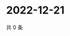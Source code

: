 # 2022-12-21

共 0 条

<!-- BEGIN WEIBO -->
<!-- 最后更新时间 Wed Dec 21 2022 22:12:26 GMT+0800 (China Standard Time) -->

<!-- END WEIBO -->
